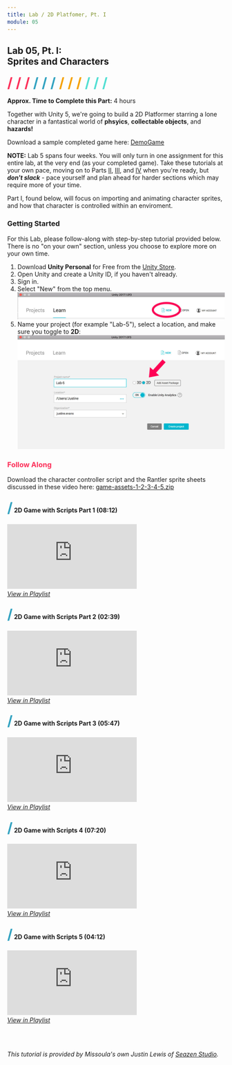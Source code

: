 ```yaml
---
title: Lab / 2D Platfomer, Pt. I
module: 05
---
```


## Lab 05, Pt. I:<br />Sprites and Characters
<span style="color: #FC315A; font-size: xx-large; font-weight: bold">/ / / </span>
<span style="color: #33A3C1; font-size: xx-large; font-weight: bold">/ / / </span>
<span style="color: #F5A205; font-size: xx-large; font-weight: bold">/ / / </span>
<span style="color: #53DFD3; font-size: xx-large; font-weight: bold">/ / /</span>

**Approx. Time to Complete this Part:** 4 hours

Together with Unity 5, we're going to build a 2D Platformer starring a lone character in a fantastical world of **phsyics**, **collectable objects**, and **hazards!**

Download a sample completed game here: [DemoGame](../files/DemoGame1.zip)


**NOTE:** Lab 5 spans four weeks. You will only turn in one assignment for this entire lab, at the very end (as your completed game). Take these tutorials at your own pace, moving on to Parts [II](../../games-2/lab), [III](../../games-3/lab), and [IV](../../games-4/lab) when you're ready, but **_don't slack_** - pace yourself and plan ahead for harder sections which may require more of your time.

Part I, found below, will focus on importing and animating character sprites, and how that character is controlled within an enviroment.


### Getting Started
For this Lab, please follow-along with step-by-step tutorial provided below. There is no "on your own" section, unless you choose to explore more on your own time.

1. Download **Unity Personal** for Free from the [Unity Store](https://unity3d.com/get-unity).
2. Open Unity and create a Unity ID, if you haven't already.
3. Sign in.
4. Select "New" from the top menu.
    ![Creat New](../imgs/unity-lab-create-new.jpg)
5. Name your project (for example "Lab-5"), select a location, and make sure you toggle to **2D**:
    ![Select 2D](../imgs/unity-lab-create-2d.jpg)


### <span style="color: #FC315A; font-weight: bold">Follow Along</span>

Download the character controller script and the Rantler sprite sheets discussed in these video here: [game-assets-1-2-3-4-5.zip](../files/game-assets-1-2-3-4-5.zip)


#### <span style="color: #33A3C1; font-size: xx-large; font-weight: bold">/</span> 2D Game with Scripts Part 1 (08:12)

<div class="embed-responsive embed-responsive-16by9"><iframe class="embed-responsive-item" src="https://www.youtube.com/embed/w4_XQexgiuI?rel=0" frameborder="0" allowfullscreen></iframe></div>
<p style="margin: 0"><a href="https://www.youtube.com/watch?v=w4_XQexgiuI&list=PLGpqh3JS7l9LJMq8BAR0f-0qVYXggEc5z&index=1" target="_blank"><i>View in Playlist</i></a></p>


#### <span style="color: #33A3C1; font-size: xx-large; font-weight: bold">/</span> 2D Game with Scripts Part 2 (02:39)

<div class="embed-responsive embed-responsive-16by9"><iframe class="embed-responsive-item" src="https://www.youtube.com/embed/YSNpVedidu4?rel=0" frameborder="0" allowfullscreen></iframe></div>
<p style="margin: 0"><a href="https://www.youtube.com/watch?v=YSNpVedidu4&index=2&list=PLGpqh3JS7l9LJMq8BAR0f-0qVYXggEc5z" target="_blank"><i>View in Playlist</i></a></p>


#### <span style="color: #33A3C1; font-size: xx-large; font-weight: bold">/</span> 2D Game with Scripts Part 3 (05:47)

<div class="embed-responsive embed-responsive-16by9"><iframe class="embed-responsive-item" src="https://www.youtube.com/embed/3NQndxPv4ko?rel=0" frameborder="0" allowfullscreen></iframe></div>
<p style="margin: 0"><a href="https://www.youtube.com/watch?v=3NQndxPv4ko&index=3&list=PLGpqh3JS7l9LJMq8BAR0f-0qVYXggEc5z" target="_blank"><i>View in Playlist</i></a></p>


#### <span style="color: #33A3C1; font-size: xx-large; font-weight: bold">/</span> 2D Game with Scripts 4 (07:20)

<div class="embed-responsive embed-responsive-16by9"><iframe class="embed-responsive-item" src="https://www.youtube.com/embed/WdGZ-x3cMQI?rel=0" frameborder="0" allowfullscreen></iframe></div>
<p style="margin: 0"><a href="https://www.youtube.com/watch?v=WdGZ-x3cMQI&list=PLGpqh3JS7l9LJMq8BAR0f-0qVYXggEc5z&index=4" target="_blank"><i>View in Playlist</i></a></p>


#### <span style="color: #33A3C1; font-size: xx-large; font-weight: bold">/</span> 2D Game with Scripts 5 (04:12)

<div class="embed-responsive embed-responsive-16by9"><iframe class="embed-responsive-item" src="https://www.youtube.com/embed/gr5-qjp9zAg?rel=0" frameborder="0" allowfullscreen></iframe></div>
<p style="margin: 0"><a href="https://www.youtube.com/watch?v=gr5-qjp9zAg&index=5&list=PLGpqh3JS7l9LJMq8BAR0f-0qVYXggEc5z" target="_blank"><i>View in Playlist</i></a></p>

<br /><br />

_This tutorial is provided by Missoula's own Justin Lewis of [Seazen Studio](http://www.seazenstudio.com/home/index.html#hero)._
